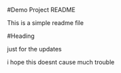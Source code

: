 #Demo Project README

This is a simple readme file

#Heading

just for the updates

i hope this doesnt cause much trouble
